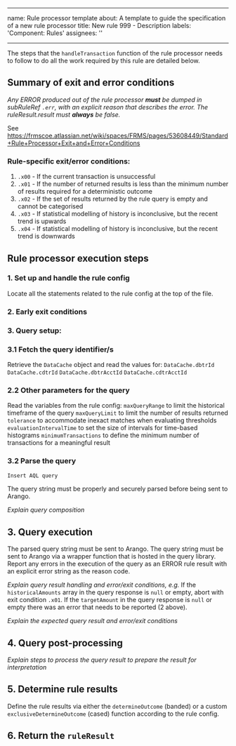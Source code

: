 <!-- SPDX-License-Identifier: Apache-2.0 -->

---
name: Rule processor template
about: A template to guide the specification of a new rule processor
title: New rule 999 - Description
labels: 'Component: Rules'
assignees: ''

---

The steps that the `handleTransaction` function of the rule processor needs to follow to do all the work required by this rule are detailed below.

## Summary of exit and error conditions

*Any ERROR produced out of the rule processor **must** be dumped in subRuleRef `.err`, with an explicit reason that describes the error. The ruleResult.result must **always** be false.*

See https://frmscoe.atlassian.net/wiki/spaces/FRMS/pages/53608449/Standard+Rule+Processor+Exit+and+Error+Conditions

### Rule-specific exit/error conditions:

1. `.x00` - If the current transaction is unsuccessful
2. `.x01` - If the number of returned results is less than the minimum number of results required for a deterministic outcome
3. `.x02` - If the set of results returned by the rule query is empty and cannot be categorised
4. `.x03` - If statistical modelling of history is inconclusive, but the recent trend is upwards
5. `.x04` - If statistical modelling of history is inconclusive, but the recent trend is downwards

## Rule processor execution steps

### 1. Set up and handle the rule config

Locate all the statements related to the rule config at the top of the file.

### 2. Early exit conditions

### 3. Query setup:
### 3.1 Fetch the query identifier/s

Retrieve the `DataCache` object and read the values for:
`DataCache.dbtrId`
`DataCache.cdtrId`
`DataCache.dbtrAcctId`
`DataCache.cdtrAcctId`

### 2.2 Other parameters for the query
Read the variables from the rule config:
`maxQueryRange` to limit the historical timeframe of the query
`maxQueryLimit` to limit the number of results returned
`tolerance` to accommodate inexact matches when evaluating thresholds
`evaluationIntervalTime` to set the size of intervals for time-based histograms
`minimumTransactions` to define the minimum number of transactions for a meaningful result

### 3.2 Parse the query

```typescript
Insert AQL query
```

The query string must be properly and securely parsed before being sent to Arango.

*Explain query composition*

## 3. Query execution

The parsed query string must be sent to Arango.
The query string must be sent to Arango via a wrapper function that is hosted in the query library.
Report any errors in the execution of the query as an ERROR rule result with an explicit error string as the reason code.

*Explain query result handling and error/exit conditions, e.g.*
If the `historicalAmounts` array in the query response is `null` or empty, abort with exit condition `.x01`.
If the `targetAmount` in the query response is `null` or empty there was an error that needs to be reported (2 above).

*Explain the expected query result and error/exit conditions*

## 4. Query post-processing

*Explain steps to process the query result to prepare the result for interpretation*

## 5. Determine rule results

Define the rule results via either the `determineOutcome` (banded) or a custom `exclusiveDetermineOutcome` (cased) function according to the rule config.

## 6. Return the `ruleResult`
